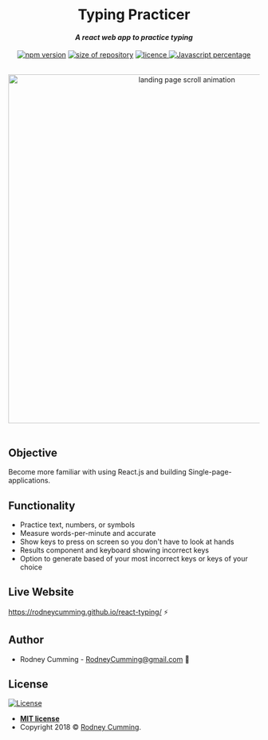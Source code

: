 <div align="center">
 <h1 size="+2">Typing Practicer</h1>
 <h4><i>A react web app to practice typing</i></h4>

 <p align="center">
    <a href="https://www.npmjs.com/package/npm/v/6.4.1" target="_blank"><img
    	alt="npm version"
    	src="https://img.shields.io/badge/npm-6.4.1-brightgreen.svg"></a>
    <a href="#"><img
    	alt="size of repository"
    	src="https://img.shields.io/badge/Size-630%20KB-yellowgreen.svg"></a>
    <a href="https://badges.mit-license.org/" target="_blank"><img
    	alt="licence"
    	src="https://img.shields.io/packagist/l/doctrine/orm.svg">
	</a>
    <a href="#" target="_blank"><img
    	alt="Javascript percentage"
    	src="https://img.shields.io/badge/Javascript-71.2%25-yellow.svg">
	</a>
</p>
<br>
 <img src="https://github.com/devrod/readme-images/blob/master/typing-screenshot.png?raw=true" width="700" alt="landing page scroll animation">
</div>
<br>

## Objective

Become more familiar with using React.js and building Single-page-applications.

## Functionality

- Practice text, numbers, or symbols
- Measure words-per-minute and accurate
- Show keys to press on screen so you don't have to look at hands
- Results component and keyboard showing incorrect keys
- Option to generate based of your most incorrect keys or keys of your choice

## Live Website

https://rodneycumming.github.io/react-typing/ :zap:

## Author

- Rodney Cumming - RodneyCumming@gmail.com :email:

## License

[![License](https://img.shields.io/packagist/l/doctrine/orm.svg)](http://badges.mit-license.org)

- **[MIT license](http://badges.mit-license.org)**
- Copyright 2018 © <a href="http://fvcproductions.com" target="_blank">Rodney Cumming</a>.
